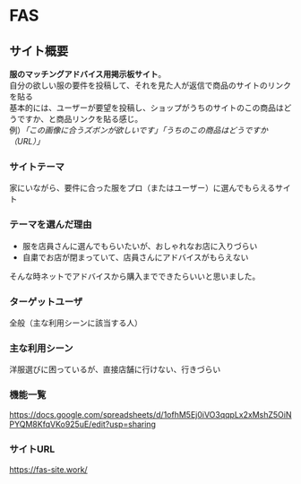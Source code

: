 # FAS

## サイト概要
**服のマッチングアドバイス用掲示板サイト**。<br>
自分の欲しい服の要件を投稿して、それを見た人が返信で商品のサイトのリンクを貼る<br>
基本的には、ユーザーが要望を投稿し、ショップがうちのサイトのこの商品はどうですか、と商品リンクを貼る感じ。<br>
例）*「この画像に合うズボンが欲しいです」「うちのこの商品はどうですか（URL）」*

### サイトテーマ
家にいながら、要件に合った服をプロ（またはユーザー）に選んでもらえるサイト

### テーマを選んだ理由
- 服を店員さんに選んでもらいたいが、おしゃれなお店に入りづらい
- 自粛でお店が閉まっていて、店員さんにアドバイスがもらえない

そんな時ネットでアドバイスから購入までできたらいいと思いました。

### ターゲットユーザ
全般（主な利用シーンに該当する人）

### 主な利用シーン
洋服選びに困っているが、直接店舗に行けない、行きづらい

### 機能一覧
https://docs.google.com/spreadsheets/d/1ofhM5Ej0iVO3qqpLx2xMshZ5OiNPYQM8KfqVKo925uE/edit?usp=sharing

### サイトURL
https://fas-site.work/
